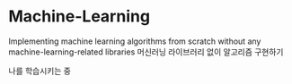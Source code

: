 # Machine-Learning
Implementing machine learning algorithms from scratch without any machine-learning-related libraries 머신러닝 라이브러리 없이 알고리즘 구현하기

나를 학습시키는 중
